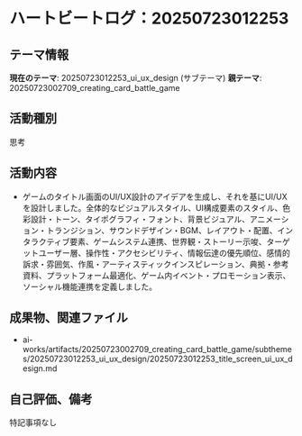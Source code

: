 # ハートビートログ：20250723012253

## テーマ情報
**現在のテーマ**: 20250723012253_ui_ux_design (サブテーマ)
**親テーマ**: 20250723002709_creating_card_battle_game

## 活動種別
思考

## 活動内容
- ゲームのタイトル画面のUI/UX設計のアイデアを生成し、それを基にUI/UXを設計しました。全体的なビジュアルスタイル、UI構成要素のスタイル、色彩設計・トーン、タイポグラフィ・フォント、背景ビジュアル、アニメーション・トランジション、サウンドデザイン・BGM、レイアウト・配置、インタラクティブ要素、ゲームシステム連携、世界観・ストーリー示唆、ターゲットユーザー層、操作性・アクセシビリティ、情報伝達の優先順位、感情的訴求・雰囲気、作風・アーティスティックインスピレーション、典拠・参考資料、プラットフォーム最適化、ゲーム内イベント・プロモーション表示、ソーシャル機能連携を定義しました。

## 成果物、関連ファイル
- ai-works/artifacts/20250723002709_creating_card_battle_game/subthemes/20250723012253_ui_ux_design/20250723012253_title_screen_ui_ux_design.md

## 自己評価、備考
特記事項なし
